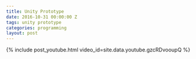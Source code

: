 ```yaml
---
title: Unity Prototype
date: 2016-10-31 00:00:00 Z
tags: unity prototype
categories: programming 
layout: post
---
```


{% include post_youtube.html video_id=site.data.youtube.gzcRDvooupQ %}
